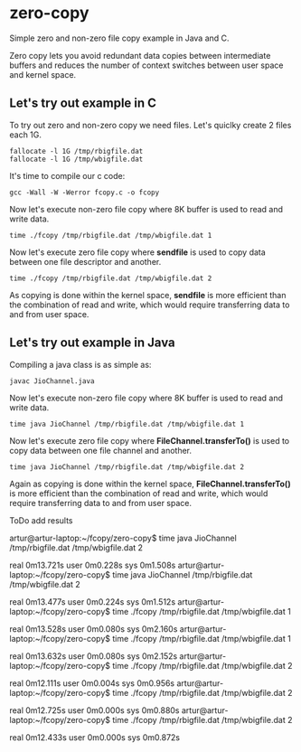 zero-copy
=========

Simple zero and non-zero file copy example in Java and C.

Zero copy lets you avoid redundant data copies between intermediate buffers and reduces the number of context switches between user space and kernel space.

Let's try out example in C
---------------------------

To try out zero and non-zero copy we need files. Let's quiclky create 2 files each 1G.

```shell
fallocate -l 1G /tmp/rbigfile.dat
fallocate -l 1G /tmp/wbigfile.dat
```

It's time to compile our c code:
```shell
gcc -Wall -W -Werror fcopy.c -o fcopy
```


Now let's execute non-zero file copy where 8K buffer is used to read and write data.
```shell
time ./fcopy /tmp/rbigfile.dat /tmp/wbigfile.dat 1
```

Now let's execute zero file copy where **sendfile** is used to copy data between one file descriptor and another. 
```shell
time ./fcopy /tmp/rbigfile.dat /tmp/wbigfile.dat 2
```
As copying is done within the kernel space, **sendfile** is more efficient than the combination of read and write, which would require transferring data to and from user space.


Let's try out example in Java
---------------------------

Compiling a java class is as simple as:
```shell
javac JioChannel.java
```

Now let's execute non-zero file copy where 8K buffer is used to read and write data.
```shell
time java JioChannel /tmp/rbigfile.dat /tmp/wbigfile.dat 1
```


Now let's execute zero file copy where **FileChannel.transferTo()** is used to copy data between one file channel and another.
```shell
time java JioChannel /tmp/rbigfile.dat /tmp/wbigfile.dat 2
```
Again as copying is done within the kernel space, **FileChannel.transferTo()** is more efficient than the combination of read and write, which would require transferring data to and from user space.






ToDo add results

artur@artur-laptop:~/fcopy/zero-copy$ time java JioChannel /tmp/rbigfile.dat /tmp/wbigfile.dat 2

real	0m13.721s
user	0m0.228s
sys	0m1.508s
artur@artur-laptop:~/fcopy/zero-copy$ time java JioChannel /tmp/rbigfile.dat /tmp/wbigfile.dat 2

real	0m13.477s
user	0m0.224s
sys	0m1.512s
artur@artur-laptop:~/fcopy/zero-copy$ time ./fcopy /tmp/rbigfile.dat /tmp/wbigfile.dat 1

real	0m13.528s
user	0m0.080s
sys	0m2.160s
artur@artur-laptop:~/fcopy/zero-copy$ time ./fcopy /tmp/rbigfile.dat /tmp/wbigfile.dat 1

real	0m13.632s
user	0m0.080s
sys	0m2.152s
artur@artur-laptop:~/fcopy/zero-copy$ time ./fcopy /tmp/rbigfile.dat /tmp/wbigfile.dat 2

real	0m12.111s
user	0m0.004s
sys	0m0.956s
artur@artur-laptop:~/fcopy/zero-copy$ time ./fcopy /tmp/rbigfile.dat /tmp/wbigfile.dat 2

real	0m12.725s
user	0m0.000s
sys	0m0.880s
artur@artur-laptop:~/fcopy/zero-copy$ time ./fcopy /tmp/rbigfile.dat /tmp/wbigfile.dat 2

real	0m12.433s
user	0m0.000s
sys	0m0.872s

